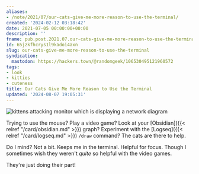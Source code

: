 ```yaml
---
aliases:
- /note/2021/07/our-cats-give-me-more-reason-to-use-the-terminal/
created: '2024-02-12 03:18:42'
date: 2021-07-05 00:00:00+00:00
description: ''
fname: pub.post.2021.07.our-cats-give-me-more-reason-to-use-the-terminal
id: 65jzkfhcrys1l9kadoi4axn
slug: our-cats-give-me-more-reason-to-use-the-terminal
syndication:
  mastodon: https://hackers.town/@randomgeek/106530495121960572
tags:
- look
- kitties
- cuteness
title: Our Cats Give Me More Reason to Use the Terminal
updated: '2024-08-07 19:05:31'
---
```


![kittens attacking monitor which is displaying a network diagram](assets/img/2021/cover-2021-07-05.jpg "the cats help identify orphan nodes in an Obsidian.md vault graph")

Trying to use the mouse? Play a video game? Look at your [Obsidian]({{< relref "/card/obsidian.md" >}}) graph? Experiment with the [Logseq]({{< relref "/card/logseq.md" >}}) `/draw` command? The cats are there to help.

Do I mind? Not a bit. Keeps me in the terminal. Helpful for focus. Though I sometimes wish they weren't  *quite* so helpful with the video games.

They're just doing their part!